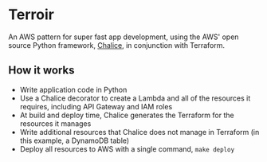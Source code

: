 # Terroir

An AWS pattern for super fast app development, using the AWS' open source Python framework, [Chalice](https://github.com/aws/chalice), in conjunction with Terraform.

## How it works

- Write application code in Python
- Use a Chalice decorator to create a Lambda and all of the resources it requires, including API Gateway and IAM roles
- At build and deploy time, Chalice generates the Terraform for the resources it manages
- Write additional resources that Chalice does not manage in Terraform (in this example, a DynamoDB table)
- Deploy all resources to AWS with a single command, `make deploy`
